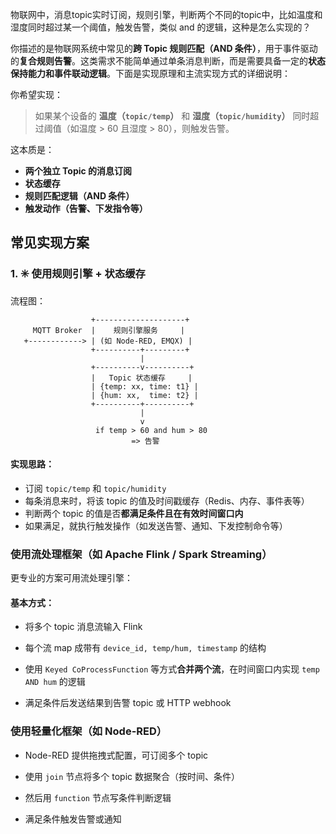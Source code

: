 物联网中，消息topic实时订阅，规则引擎，判断两个不同的topic中，比如温度和湿度同时超过某一个阈值，触发告警，类似 and 的逻辑，这种是怎么实现的？

你描述的是物联网系统中常见的**跨 Topic 规则匹配（AND 条件）**，用于事件驱动的**复合规则告警**。这类需求不能简单通过单条消息判断，而是需要具备一定的**状态保持能力和事件联动逻辑**。下面是实现原理和主流实现方式的详细说明：

你希望实现：
> 如果某个设备的 **温度（`topic/temp`）** 和 **湿度（`topic/humidity`）** 同时超过阈值（如温度 > 60 且湿度 > 80），则触发告警。

这本质是：
- **两个独立 Topic 的消息订阅**
- **状态缓存**
- **规则匹配逻辑（AND 条件）**  
- **触发动作（告警、下发指令等）**

## 常见实现方案

### 1. ✳️ 使用规则引擎 + 状态缓存
流程图：
```pgsql
                  +--------------------+
     MQTT Broker  |    规则引擎服务     |
   +------------> | (如 Node-RED, EMQX) |
                  +----------+---------+
                             |
                  +----------v----------+
                  |   Topic 状态缓存     |
                  | {temp: xx, time: t1} |
                  | {hum: xx,  time: t2} |
                  +----------+----------+
                             |
                             v
                   if temp > 60 and hum > 80
                           => 告警

```

#### 实现思路：
- 订阅 `topic/temp` 和 `topic/humidity`
- 每条消息来时，将该 topic 的值及时间戳缓存（Redis、内存、事件表等）
- 判断两个 topic 的值是否**都满足条件且在有效时间窗口内**
- 如果满足，就执行触发操作（如发送告警、通知、下发控制命令等）

### 使用流处理框架（如 Apache Flink / Spark Streaming）

更专业的方案可用流处理引擎：

#### 基本方式：

- 将多个 topic 消息流输入 Flink
    
- 每个流 map 成带有 `device_id, temp/hum, timestamp` 的结构
    
- 使用 `Keyed CoProcessFunction` 等方式**合并两个流**，在时间窗口内实现 `temp AND hum` 的逻辑
    
- 满足条件后发送结果到告警 topic 或 HTTP webhook

### 使用轻量化框架（如 Node-RED）

- Node-RED 提供拖拽式配置，可订阅多个 topic
    
- 使用 `join` 节点将多个 topic 数据聚合（按时间、条件）
    
- 然后用 `function` 节点写条件判断逻辑
    
- 满足条件触发告警或通知